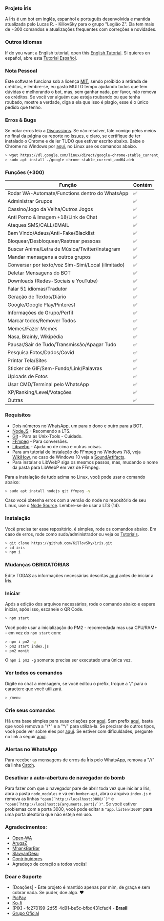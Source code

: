### Projeto Íris
A Íris é um bot em inglês, espanhol e português desenvolvida e mantida atualizada pelo Lucas R. - KillovSky para o grupo "Legião Z". Ela tem mais de +300 comandos e atualizações frequentes com correções e novidades.

### Outros idiomas
If do you want a English tutorial, open this [English Tutorial](https://github.com/KillovSky/iris/blob/main/.readme/en/README.md). Si quieres en español, abre esta [Tutorial Español](https://github.com/KillovSky/iris/blob/main/.readme/es/README.md).

### Nota Pessoal
Este software funciona sob a licença [MIT](http://escolhaumalicenca.com.br/licencas/mit/), sendo proíbido a retirada de créditos, e lembre-se, eu gasto MUITO tempo ajudando todos que tem dúvidas e melhorando o bot, mas, sem ganhar nada, por favor, não remova os créditos.
Se você ver alguém que esteja roubando ou que tenha roubado, mostre a verdade, diga a ela que isso é plagio, esse é o único pedido que tenho.

### Erros & Bugs
Se notar erros leia a [Discussions](https://github.com/KillovSky/iris/discussions). Se não resolver, fale comigo pelos meios no final da página ou reporte no [Issues](https://github.com/KillovSky/iris/issues), e claro, se certifique de ter instalado o Chrome e de ler TUDO que estiver escrito abaixo.
Baixe o Chrome no Windows por [aqui](https://www.google.com/chrome), no Linux use os comandos abaixo.

```bash
> wget https://dl.google.com/linux/direct/google-chrome-stable_current_amd64.deb
> sudo apt install ./google-chrome-stable_current_amd64.deb
```

### Funções (+300)

| Função |Contém|
| ------------- | ------------- |
| Rodar WA-Automate/Functions dentro do WhatsApp |✅|
| Administrar Grupos |✅|
| Cassino/Jogo da Velha/Outros Jogos |✅|
| Anti Porno & Imagem +18/Link de Chat |✅|
| Ataques SMS/CALL/EMAIL |✅|
| Bem Vindo/Adeus/Anti-Fake/Blacklist |✅|
| Bloquear/Desbloquear/Rastrear pessoas |✅|
| Buscar Anime/Letra de Música/Twitter/Instagram |✅|
| Mandar mensagens a outros grupos |✅|
| Conversar por texto/voz Sim-Simi/Local (ilimitado) |✅|
| Deletar Mensagens do BOT |✅|
| Downloads (Redes-Sociais e YouTube) |✅|
| Falar 51 idiomas/Tradutor |✅|
| Geração de Textos/Diário |✅|
| Google/Google Play/Pinterest |✅|
| Informações de Grupo/Perfil |✅|
| Marcar todos/Remover Todos |✅|
| Memes/Fazer Memes |✅|
| Nasa, Brainly, Wikipédia |✅|
| Pausar/Sair de Tudo/Transmissão/Apagar Tudo |✅|
| Pesquisa Fotos/Dados/Covid |✅|
| Printar Tela/Sites |✅||
| Sticker de GIF/Sem-Fundo/Link/Palavras |✅|
| Uploads de Fotos |✅|
| Usar CMD/Terminal pelo WhatsApp |✅|
| XP/Ranking/Level/Votações |✅|
| Outras |✅|

### Requisitos

- Dois números no WhatsApp, um para o dono e outro para a BOT.
- [NodeJS](https://nodejs.org) - Recomendo a LTS.
- [Git](https://git-scm.com) - Para as Unix-Tools - Cuidado.
- [FFmpeg](https://ffmpeg.org) - Para conversões.
- [Libwebp](https://developers.google.com/speed/webp/download) - Ajuda no de cima e outras coisas.
- Para um tutorial de instalação do FFmpeg no Windows 7/8, veja [WikiHow](https://pt.wikihow.com/Instalar-o-FFmpeg-no-Windows), no caso de Windows 10 veja a [SoundArtifacts](https://soundartifacts.com/pt/how-to/186-how-to-install-ffmpeg-on-windows-10-amp-add-ffmpeg-to-windows-path.html).
- Para instalar o LibWebP siga os mesmos passos, mas, mudando o nome da pasta para LibWebP em vez de FFmpeg.

Para a instalação de tudo acima no Linux, você pode usar o comando abaixo:

```bash
> sudo apt install nodejs git ffmpeg -y
```

Caso você obtenha erros com a versão do node no repositório de seu Linux, use o [Node Source](https://github.com/nodesource/distributions). Lembre-se de usar a LTS (14).

### Instalação
Você precisa ter esse repositório, é simples, rode os comandos abaixo. Em caso de erros, rode como sudo/administrador ou veja os [Tutoriais](https://github.com/KillovSky/iris/discussions/28).

```bash
> git clone https://github.com/KillovSky/iris.git
> cd iris
> npm i
```

### Mudanças OBRIGATÓRIAS
Edite TODAS as informações necessárias descritas [aqui](https://github.com/KillovSky/iris/blob/main/.readme/pt/config.md) antes de iniciar a Íris.

### Iniciar
Após a edição dos arquivos necessários, rode o comando abaixo e espere iniciar, após isso, escaneie o QR Code.

```bash
> npm start
```

Você pode usar a inicialização do PM2 - recomendada mas usa CPU/RAM+ - em vez do `npm start` com:

```bash
> npm i pm2 -g
> pm2 start index.js
> pm2 monit
```

O `npm i pm2 -g` somente precisa ser executado uma única vez.

### Ver todos os comandos
Digite no chat a mensagem, se você editou o prefix, troque a '/' para o caractere que você utilizará.

```bash
> /menu
```

### Crie seus comandos
Há uma base simples para suas criações por [aqui](https://github.com/KillovSky/iris/blob/main/config.js#L4384). Sem prefix [aqui](https://github.com/KillovSky/iris/blob/main/config.js#L331), basta que você remova a "/\*" e a "\*/" para utilizá-la. Se precisar de outros tipos, você pode ver sobre eles por [aqui](https://docs.openwa.dev/classes/api_client.client.html). Se estiver com dificuldades, pergunte no link a seguir [aqui](https://bit.ly/3owVJoB).

### Alertas no WhatsApp
Para receber as mensagens de erros da Íris pelo WhatsApp, remova a "//" da linha [Catch](https://github.com/KillovSky/iris/blob/main/config.js#L4403).

### Desativar a auto-abertura de navegador do bomb
Para fazer com que o navegador pare de abrir toda vez que iniciar a Íris, abra a pasta ```node_modules``` e vá em ```bomber-api```, abra o arquivo ```index.js``` e remova as linhas ```"open(`http://localhost:3000/`)"``` e ```"open(`http://localhost:${arguments.port}/`)"```. Se você estiver problemas com a porta 3000, você pode editar a ```"app.listen(3000"``` para uma porta aleatória que não esteja em uso.

### Agradecimentos:
- [Open-WA](https://github.com/open-wa)
- [ArugaZ](https://github.com/ArugaZ)
- [MhankBarBar](https://github.com/MhankBarBar)
- [SlavyanDesu](https://github.com/SlavyanDesu)
- [Contribuidores](https://github.com/KillovSky/iris/graphs/contributors)
- Agradeço de coração a todos vocês!

### Doar e Suporte
- [Doações] - Este projeto é mantido apenas por mim, de graça e sem cobrar nada. Se puder, doe algo. ❤️
- [PicPay](https://picpay.me/userlucas123)
- [Ko-fi](https://ko-fi.com/killovsky)
- [PIX] - fc270199-2d55-4d91-be5c-bfbd431cfad4 - **Brasil**
- [Grupo Oficial](https://bit.ly/3owVJoB)
